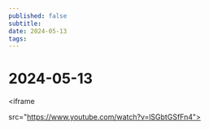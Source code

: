 ```yaml
---
published: false
subtitle: 
date: 2024-05-13
tags: 
---
```


# 2024-05-13

<iframe 

src="https://www.youtube.com/watch?v=lSGbtGSfFn4">

</iframe>